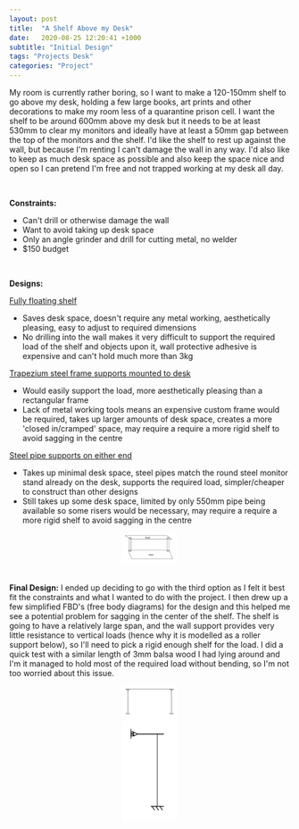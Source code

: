 ```yaml
---
layout: post
title:  "A Shelf Above my Desk"
date:   2020-08-25 12:20:41 +1000
subtitle: "Initial Design"
tags: "Projects Desk"
categories: "Project"
---
```


My room is currently rather boring, so I want to make a 120-150mm shelf to go above my desk, holding a few large books, art prints and other decorations to make my room less of a quarantine prison cell. I want the shelf to be around 600mm above my desk but it needs to be at least 530mm to clear my monitors and ideally have at least a 50mm gap between the top of the monitors and the shelf. I'd like the shelf to rest up against the wall, but because I'm renting I can't damage the wall in any way. I'd also like to keep as much desk space as possible and also keep the space nice and open so I can pretend I'm free and not trapped working at my desk all day.


<br/>

__Constraints:__

- Can&#39;t drill or otherwise damage the wall
- Want to avoid taking up desk space
- Only an angle grinder and drill for cutting metal, no welder
- $150 budget

<br/>

__Designs:__

<ins> Fully floating shelf </ins>

- Saves desk space, doesn&#39;t require any metal working, aesthetically pleasing, easy to adjust to required dimensions
- No drilling into the wall makes it very difficult to support the required load of the shelf and objects upon it, wall protective adhesive is expensive and can&#39;t hold much more than 3kg


<ins> Trapezium steel frame supports mounted to desk </ins>

- Would easily support the load, more aesthetically pleasing than a rectangular frame
- Lack of metal working tools means an expensive custom frame would be required, takes up larger amounts of desk space, creates a more &#39;closed in/cramped&#39; space, may require a require a more rigid shelf to avoid sagging in the centre

<ins> Steel pipe supports on either end</ins>

- Takes up minimal desk space, steel pipes match the round steel monitor stand already on the desk, supports the required load, simpler/cheaper to construct than other designs
- Still takes up some desk space, limited by only 550mm pipe being available so some risers would be necessary, may require a require a more rigid shelf to avoid sagging in the centre

<div style="text-align: center"><img src="/assets/iso.png" width="100" /></div>

<br/>

__Final Design:__
I ended up deciding to go with the third option as I felt it best fit the constraints and what I wanted to do with the project. I then drew up a few simplified FBD's (free body diagrams) for the design and this helped me see a potential problem for sagging in the center of the shelf. The shelf is going to have a relatively large span, and the wall support provides very little resistance to vertical loads (hence why it is modelled as a roller support below), so I&#39;ll need to pick a rigid enough shelf for the load. I did a quick test with a similar length of 3mm balsa wood I had lying around and I&#39;m it managed to hold most of the required load without bending, so I&#39;m not too worried about this issue.
<div style="text-align: center"><img src="/assets/front.png" width="100" /></div>
<div style="text-align: center"><img src="/assets/side.png" width="100" /></div>